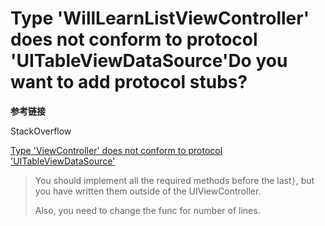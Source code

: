 # Type 'WillLearnListViewController' does not conform to protocol 'UITableViewDataSource'Do you want to add protocol stubs?

**参考链接**

StackOverflow

[Type 'ViewController' does not conform to protocol 'UITableViewDataSource'](https://stackoverflow.com/questions/25581780/type-viewcontroller-does-not-conform-to-protocol-uitableviewdatasource)

> You should implement all the required methods before the last`}`, but you have written them outside of the UIViewController.
>
> Also, you need to change the func for number of lines.



